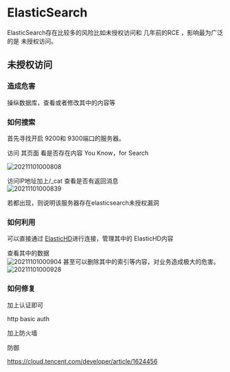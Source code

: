 # ElasticSearch  

ElasticSearch存在比较多的风险比如未授权访问和 几年前的RCE  ，影响最为广泛的是 未授权访问。 



## 未授权访问 

### 造成危害

操纵数据库，查看或者修改其中的内容等 



### 如何搜索

首先寻找开启 9200和 9300端口的服务器。 

访问 其页面  看是否存在内容 You Know，for Search

![20211101000808](https://picsfor.oss-cn-shenzhen.aliyuncs.com/blogs/imgs/20211101000808.png)

访问IP地址加上/_cat 查看是否有返回消息   
![20211101000839](https://picsfor.oss-cn-shenzhen.aliyuncs.com/blogs/imgs/20211101000839.png)

若都出现，则说明该服务器存在elasticsearch未授权漏洞



### 如何利用

可以直接通过    [ElasticHD](https://github.com/360EntSecGroup-Skylar/ElasticHD)进行连接，管理其中的 ElasticHD内容

查看其中的数据    
![20211101000904](https://picsfor.oss-cn-shenzhen.aliyuncs.com/blogs/imgs/20211101000904.png)
甚至可以删除其中的索引等内容，对业务造成极大的危害。
![20211101000928](https://picsfor.oss-cn-shenzhen.aliyuncs.com/blogs/imgs/20211101000928.png)

### 如何修复 

加上认证即可  

http basic auth 

加上防火墙  

防御

https://cloud.tencent.com/developer/article/1624456

